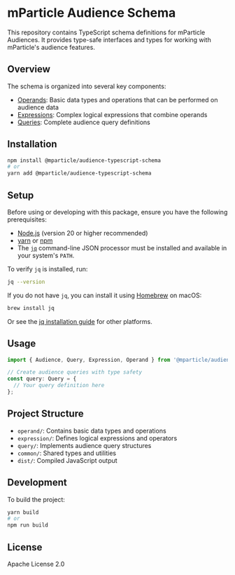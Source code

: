 # mParticle Audience Schema

This repository contains TypeScript schema definitions for mParticle Audiences. It provides type-safe interfaces and types for working with mParticle's audience features.

## Overview

The schema is organized into several key components:

- [Operands](./operand/): Basic data types and operations that can be performed on audience data
- [Expressions](./expression/): Complex logical expressions that combine operands
- [Queries](./query/): Complete audience query definitions

## Installation

```bash
npm install @mparticle/audience-typescript-schema
# or
yarn add @mparticle/audience-typescript-schema
```

## Setup

Before using or developing with this package, ensure you have the following prerequisites:

- [Node.js](https://nodejs.org/) (version 20 or higher recommended)
- [yarn](https://yarnpkg.com/) or [npm](https://www.npmjs.com/)
- The [`jq`](https://stedolan.github.io/jq/) command-line JSON processor must be installed and available in your system's `PATH`.

To verify `jq` is installed, run:

```bash
jq --version
```

If you do not have `jq`, you can install it using [Homebrew](https://brew.sh/) on macOS:

```bash
brew install jq
```

Or see the [jq installation guide](https://stedolan.github.io/jq/download/) for other platforms.

## Usage

```typescript
import { Audience, Query, Expression, Operand } from '@mparticle/audience-typescript-schema';

// Create audience queries with type safety
const query: Query = {
  // Your query definition here
};
```

## Project Structure

- `operand/`: Contains basic data types and operations
- `expression/`: Defines logical expressions and operators
- `query/`: Implements audience query structures
- `common/`: Shared types and utilities
- `dist/`: Compiled JavaScript output

## Development

To build the project:

```bash
yarn build
# or
npm run build
```

## License

Apache License 2.0
